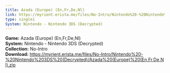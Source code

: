```yaml
---
title: Azada (Europe) (En,Fr,De,Nl)
link: https://myrient.erista.me/files/No-Intro/Nintendo%20-%20Nintendo%203DS%20(Decrypted)/Azada%20(Europe)%20(En,Fr,De,Nl).zip
type: single1
System: Nintendo - Nintendo 3DS (Decrypted)
---
```

<b>Game:</b> Azada (Europe) (En,Fr,De,Nl)<br>
<b>System:</b> Nintendo - Nintendo 3DS (Decrypted)<br>
<b>Collection:</b> No-Intro<br>
<b>Download:</b> https://myrient.erista.me/files/No-Intro/Nintendo%20-%20Nintendo%203DS%20(Decrypted)/Azada%20(Europe)%20(En,Fr,De,Nl).zip